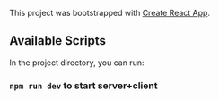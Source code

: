 This project was bootstrapped with [Create React App](https://github.com/facebook/create-react-app).

## Available Scripts

In the project directory, you can run:

### `npm run dev` to start server+client
